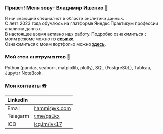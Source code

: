 ### Привет! Меня зовут **Владимир Ищенко** 👋
Я начинающий специалист в области аналитики данных.  
С лета 2023 года обучаюсь на платформе Янедкс.Практикум профессии аналитик данных.   
В настоящее время активно ищу работу. Подробно ознакомиться с моим резюме можно по **[ссылке](https://balashikha.hh.ru/resume/c8208cfaff0cd1c18b0039ed1f5136514d3950)**.  
Ознакомиться с моим портфолио можно **[здесь](https://github.com/qusoq/yandex_practicum)**.  

### Мой стек инструментов 🔨
Python (pandas, seaborn, matplotlib, plotly), SQL (PostgreSQL), Tableau, Jupyter NoteBook.

### Мои контакты ☎️

| LinkedIn | []() |
| :---------------------- | :---------------------- |
| Email | hammi@vk.com |
| Telegarm | [t.me/qs0kx](https://t.me/qs0kx) |
| ICQ | [icq.im/ivk17](https://icq.im/ivk17) |


[]()

<!--
**qusoq/qusoq** is a ✨ _special_ ✨ repository because its `README.md` (this file) appears on your GitHub profile.

Here are some ideas to get you started:

- 🔭 I’m currently working on ...
- 🌱 I’m currently learning ...
- 👯 I’m looking to collaborate on ...
- 🤔 I’m looking for help with ...
- 💬 Ask me about ...
- 📫 How to reach me: ...
- 😄 Pronouns: ...
- ⚡ Fun fact: ...
-->
